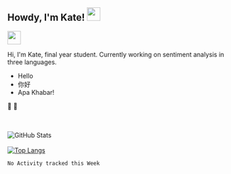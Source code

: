 <h2 align="left"> Howdy, I'm Kate! <img src="https://raw.githubusercontent.com/MartinHeinz/MartinHeinz/master/wave.gif" width="30px"></h2>
                                                                                                                                     
<p align='left'>
<a href="https://www.linkedin.com/in/lim-may-yann-4067a8102/"><img height="30" src="https://github.com/WaylonWalker/WaylonWalker/blob/main/icon/linkedin.png?raw=true"></a>
</p>

<p>Hi, I'm Kate, final year student. Currently working on sentiment analysis in three languages.</p>

-  Hello
-  你好
-  Apa Khabar!


:hear_no_evil: :hear_no_evil:

<br><br>
<img src="https://github-readme-stats.vercel.app/api?username=iamkatelim&amp;show_icons=true" alt="GitHub Stats">
<br><br>
[![Top Langs](https://github-readme-stats.vercel.app/api/top-langs/?username=iamkatelim&layout=compact)](https://github.com/iamkatelim/github-readme-stats)


<!--START_SECTION:waka-->
```text
No Activity tracked this Week
```
<!--END_SECTION:waka-->
